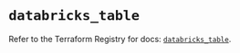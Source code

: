 # `databricks_table`

Refer to the Terraform Registry for docs: [`databricks_table`](https://registry.terraform.io/providers/databricks/databricks/1.49.0/docs/resources/table).
